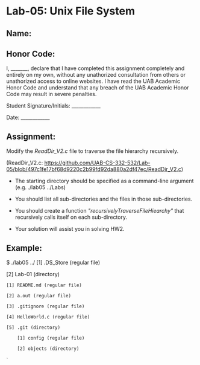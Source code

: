# Lab-05: Unix File System

## Name: 

## Honor Code:

I, _______, declare that I have completed this assignment completely and entirely on my own, without any unathorized consultation from others or unathorized access to online websites. I have read the UAB Academic Honor Code and understand that any breach of the UAB Academic Honor Code may result in severe penalties.

Student Signature/Initials: ____________

Date: ____________

## Assignment:

Modify the *ReadDir_V2.c* file to traverse the file hierarchy recursively.

(ReadDir_V2.c: https://github.com/UAB-CS-332-532/Lab-05/blob/497c1fe17bf68d9220c2b99fd92da880a2df47ec/ReadDir_V2.c)

- The starting directory should be specified as a command-line argument (e.g. ./lab05 ../Labs)

- You should list all sub-directories and the files in those sub-directories.

- You should create a function *"recursivelyTraverseFileHiearchy"* that recursively calls itself on each sub-directory.

- Your solution will assist you in solving HW2.

## Example:

 $ ./lab05 ../
 [1] .DS_Store (regular file)

 [2] Lab-01 (directory)

    [1] README.md (regular file)

    [2] a.out (regular file)

    [3] .gitignore (regular file)

    [4] HelloWorld.c (regular file)

    [5] .git (directory)

        [1] config (regular file)

        [2] objects (directory)
`
